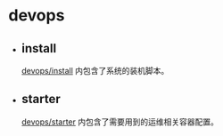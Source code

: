 # devops

- ## install
  [devops/install](devops/install) 内包含了系统的装机脚本。

- ## starter
  [devops/starter](devops/starter) 内包含了需要用到的运维相关容器配置。
